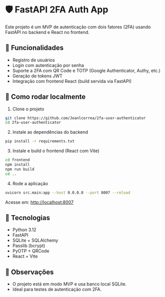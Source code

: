 # 🛡️ FastAPI 2FA Auth App

Este projeto é um MVP de autenticação com dois fatores (2FA) usando FastAPI no backend e React no frontend.

## 🚀 Funcionalidades

- Registro de usuários
- Login com autenticação por senha
- Suporte a 2FA com QR Code e TOTP (Google Authenticator, Authy, etc.)
- Geração de tokens JWT
- Integração com frontend React (build servida via FastAPI)


## 🧪 Como rodar localmente

1. Clone o projeto

```bash
git clone https://github.com/Jeanlcorrea/2fa-user-authenticator
cd 2fa-user-authenticator
```

2. Instale as dependências do backend

```bash
pip install -r requirements.txt
```

3. Instale e build o frontend (React com Vite)

```bash
cd frontend
npm install
npm run build
cd ..
```

4. Rode a aplicação

```bash
uvicorn src.main:app --host 0.0.0.0 --port 8007 --reload
```

Acesse em: [http://localhost:8007](http://localhost:8007)

## 🧰 Tecnologias

- Python 3.12
- FastAPI
- SQLite + SQLAlchemy
- Passlib (bcrypt)
- PyOTP + QRCode
- React + Vite

## 📌 Observações

- O projeto está em modo MVP e usa banco local SQLite.
- Ideal para testes de autenticação com 2FA.


